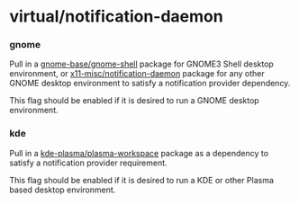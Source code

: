 # virtual/notification-daemon

### gnome
Pull in a [gnome-base/gnome-shell](../gnome-base/gnome-shell.md) package for GNOME3 Shell desktop environment, or [x11-misc/notification-daemon](../x11-misc/notification-daemon.md) package for any other GNOME desktop environment to satisfy a notification provider dependency.

This flag should be enabled if it is desired to run a GNOME desktop environment.

### kde
Pull in a [kde-plasma/plasma-workspace](../kde-plasma/plasma-workspace.md) package as a dependency to satisfy a notification provider requirement.

This flag should be enabled if it is desired to run a KDE or other Plasma based desktop environment.
